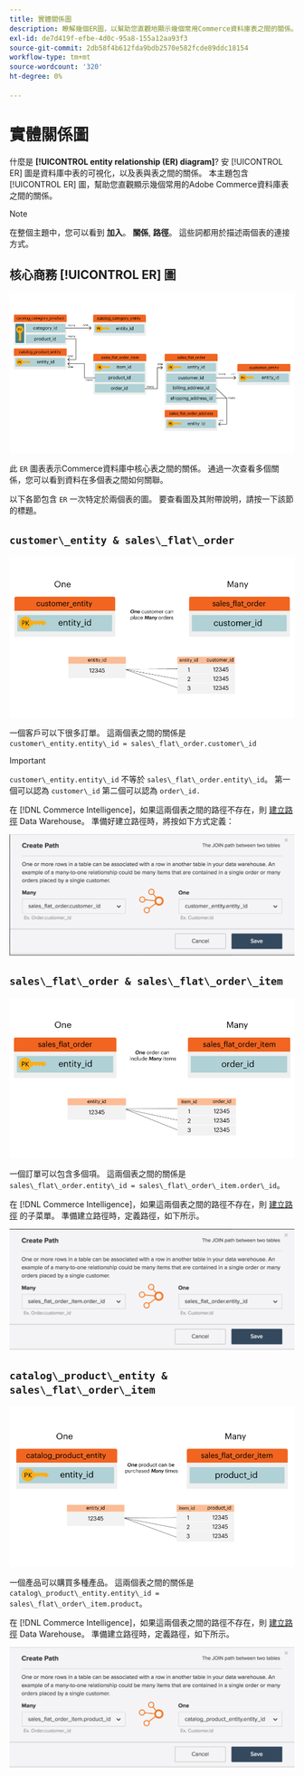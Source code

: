 ```yaml
---
title: 實體關係圖
description: 瞭解幾個ER圖，以幫助您直觀地顯示幾個常用Commerce資料庫表之間的關係。
exl-id: de7d419f-efbe-4d0c-95a8-155a12aa93f3
source-git-commit: 2db58f4b612fda9bdb2570e582fcde89ddc18154
workflow-type: tm+mt
source-wordcount: '320'
ht-degree: 0%

---
```


# 實體關係圖

什麼是 **[!UICONTROL entity relationship (ER) diagram]**? 安 [!UICONTROL ER] 圖是資料庫中表的可視化，以及表與表之間的關係。 本主題包含 [!UICONTROL ER] 圖，幫助您直觀顯示幾個常用的Adobe Commerce資料庫表之間的關係。

>[!NOTE]
>
>在整個主題中，您可以看到 **加入**。 **關係**, **路徑**。 這些詞都用於描述兩個表的連接方式。

## 核心商務 [!UICONTROL ER] 圖

![4_資料庫_圖表](../../assets/4_DB_Chart.png)

此 `ER` 圖表表示Commerce資料庫中核心表之間的關係。 通過一次查看多個關係，您可以看到資料在多個表之間如何關聯。

以下各節包含 `ER` 一次特定於兩個表的圖。 要查看圖及其附帶說明，請按一下該節的標題。

## `customer\_entity & sales\_flat\_order`

![一個客戶多訂單](../../assets/2_OneCustomerManyOrders.png)

一個客戶可以下很多訂單。 這兩個表之間的關係是 `customer\_entity.entity\_id = sales\_flat\_order.customer\_id`

>[!IMPORTANT]
>
>`customer\_entity.entity\_id` 不等於 `sales\_flat\_order.entity\_id`。 第一個可以認為 `customer\_id` 第二個可以認為 `order\_id.`

在 [!DNL Commerce Intelligence]，如果這兩個表之間的路徑不存在，則 [建立路徑](../data-warehouse-mgr/create-paths-calc-columns.md) Data Warehouse。 準備好建立路徑時，將按如下方式定義：

![](../../assets/SFO___CE_path.png)

## `sales\_flat\_order & sales\_flat\_order\_item`

![1_OneOrderManyItems](../../assets/1_OneOrderManyItems.png)

一個訂單可以包含多個項。 這兩個表之間的關係是 `sales\_flat\_order.entity\_id = sales\_flat\_order\_item.order\_id`。

在 [!DNL Commerce Intelligence]，如果這兩個表之間的路徑不存在，則 [建立路徑](../data-warehouse-mgr/create-paths-calc-columns.md) 的子菜單。 準備建立路徑時，定義路徑，如下所示。

![](../../assets/SFOI___SFO_path.png)

## `catalog\_product\_entity & sales\_flat\_order\_item`

![3_OneProductManyTimes](../../assets/3_OneProductManyTimes.png)

一個產品可以購買多種產品。 這兩個表之間的關係是 `catalog\_product\_entity.entity\_id = sales\_flat\_order\_item.product`。

在 [!DNL Commerce Intelligence]，如果這兩個表之間的路徑不存在，則 [建立路徑](../data-warehouse-mgr/create-paths-calc-columns.md) Data Warehouse。 準備建立路徑時，定義路徑，如下所示。

![](../../assets/SFOI___CPE_path.png)
